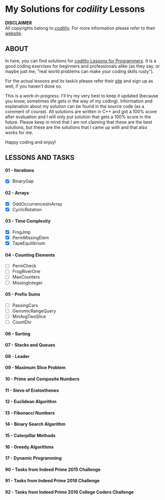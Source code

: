 # My Solutions for *codility* Lessons
**DISCLAIMER**<br/>
All copyrights belong to [*codility*](https://www.codility.com/). For more information please refer to their [website](https://www.codility.com/).

## ABOUT
In here, you can find solutions for [*codility* Lessons for Programmers](https://app.codility.com/programmers/lessons). It is a good coding exercises for beginners and professionals alike (as they say, or maybe just me, "real world problems can make your coding skills rusty"). 

For the actual lessons and its task/s please refer their [site](https://app.codility.com/programmers/lessons) and sign up as well, if you haven't done so.

This is a *work-in-progress*. I'll try my very best to keep it updated (because you know, sometimes life gets in the way of my coding). Information and explanation about my solution can be found in the source code (as a comment of course). All solutions are written in C++ and got a 100% score after evaluation and I will only put solution that gets a 100% score in the future. Please keep in mind that I am not claiming that these are the best solutions, but these are the solutions that I came up with and that also works for me.

Happy coding and enjoy!

## LESSONS AND TASKS
#### 01 - Iterations
- [x] BinaryGap
#### 02 - Arrays
- [x] OddOccurrencesInArray
- [X] CyclicRotation
#### 03 - Time Complexity
- [x] FrogJmp
- [x] PermMissingElem
- [x] TapeEquilibrium
#### 04 - Counting Elements
- [ ] PermCheck
- [ ] FrogRiverOne
- [ ] MaxCounters
- [ ] MissingInteger
#### 05 - Prefix Sums
- [ ] PassingCars
- [ ] GenomicRangeQuery
- [ ] MinAvgTwoSlice
- [ ] CountDiv
#### 06 - Sorting
#### 07 - Stacks and Queues
#### 08 - Leader
#### 09 - Maximum Slice Problem
#### 10 - Prime and Composite Numbers
#### 11 - Sieve of Eratosthenes
#### 12 - Euclidean Algorithm
#### 13 - Fibonacci Numbers
#### 14 - Binary Search Algorithm
#### 15 - Caterpillar Methods
#### 16 - Greedy Algorithms
#### 17 - Dynamic Programming
#### 90 - Tasks from Indeed Prime 2015 Challenge
#### 91 - Tasks from Indeed Prime 2016 Challenge
#### 92 - Tasks from Indeed Prime 2016 College Coders Challenge
